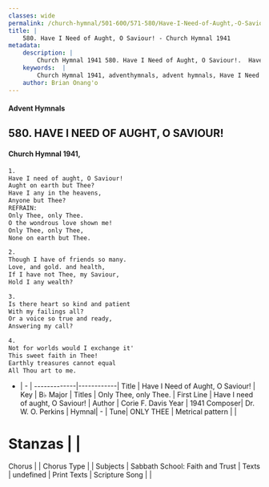 ```yaml
---
classes: wide
permalink: /church-hymnal/501-600/571-580/Have-I-Need-of-Aught,-O-Saviour!/
title: |
    580. Have I Need of Aught, O Saviour! - Church Hymnal 1941
metadata:
    description: |
        Church Hymnal 1941 580. Have I Need of Aught, O Saviour!.  Have I need of aught, O Saviour!  Aught on earth but Thee?  Have I any in the heavens,  Anyone but Thee?  
    keywords:  |
        Church Hymnal 1941, adventhymnals, advent hymnals, Have I Need of Aught, O Saviour!, Have I need of aught, O Saviour!. Only Thee, only Thee. 
    author: Brian Onang'o
---
```


#### Advent Hymnals
## 580. HAVE I NEED OF AUGHT, O SAVIOUR!
####  Church Hymnal 1941,

```txt
1.
Have I need of aught, O Saviour! 
Aught on earth but Thee? 
Have I any in the heavens, 
Anyone but Thee? 
REFRAIN:
Only Thee, only Thee. 
O the wondrous love shown me! 
Only Thee, only Thee, 
None on earth but Thee. 

2.
Though I have of friends so many. 
Love, and gold. and health, 
If I have not Thee, my Saviour, 
Hold I any wealth? 

3.
Is there heart so kind and patient 
With my failings all? 
Or a voice so true and ready, 
Answering my call? 

4.
Not for worlds would I exchange it' 
This sweet faith in Thee! 
Earthly treasures cannot equal 
All Thou art to me.

```

- |   -  |
-------------|------------|
Title | Have I Need of Aught, O Saviour! |
Key | B♭ Major |
Titles | Only Thee, only Thee.  |
First Line | Have I need of aught, O Saviour! |
Author | Corie F. Davis
Year | 1941
Composer| Dr. W. O. Perkins |
Hymnal|  - |
Tune| ONLY THEE |
Metrical pattern | |
# Stanzas |  |
Chorus |  |
Chorus Type |  |
Subjects | Sabbath School: Faith and Trust |
Texts | undefined |
Print Texts | 
Scripture Song |  |
    
